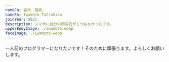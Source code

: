 ```yaml
---
nameJa: 岩本　龍拓
nameEn: Iwamoto Tatsuhiro
joinYear: 2025
description: スマホに自分の顔写真が１つもなかったです。
upperBodyImage: ./iwamoto.webp
faceImage: ./iwamoto.webp
---
```


一人前のプログラマーになりたいです！そのために頑張ります。よろしくお願いします。
